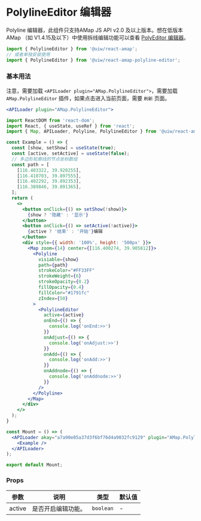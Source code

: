 PolylineEditor 编辑器
===

Polyline 编辑器，此组件只支持AMap JS API v2.0 及以上版本。想在低版本 AMap （如 V1.4.15及以下）中使用拆线编辑功能可以查看 [PolyEditor 编辑器](/react-amap#/poly-editor)。

```jsx
import { PolylineEditor } from '@uiw/react-amap';
// 或者单独安装使用
import { PolylineEditor } from '@uiw/react-amap-polyline-editor';
```

### 基本用法

注意，需要加载 `<APILoader plugin="AMap.PolylineEditor">`，需要加载 `AMap.PolylineEditor`<!--rehype:style=background: #ffe3da;color: #ff5722;--> 插件，如果点击进入当前页面，需要 `刷新`<!--rehype:style=background: #e91e63;color: #fff;--> 页面。

```jsx
<APILoader plugin="AMap.PolylineEditor">
```
<!--rehype:style=background: #fff3b7;-->

<!--rehype:-->
```jsx mdx:preview
import ReactDOM from 'react-dom';
import React, { useState, useRef } from 'react';
import { Map, APILoader, Polyline, PolylineEditor } from '@uiw/react-amap';

const Example = () => {
  const [show, setShow] = useState(true);
  const [active, setActive] = useState(false);
  // 多边形轮廓线的节点坐标数组
  const path = [
    [116.403322, 39.920255],
    [116.410703, 39.897555],
    [116.402292, 39.892353],
    [116.389846, 39.891365],
  ];
  return (
    <>
      <button onClick={() => setShow(!show)}>
        {show ? '隐藏' : '显示'}
      </button>
      <button onClick={() => setActive(!active)}>
        {active ? '结束' : '开始'}编辑
      </button>
      <div style={{ width: '100%', height: '500px' }}>
        <Map zoom={14} center={[116.400274, 39.905812]}>
          <Polyline
            visiable={show}
            path={path}
            strokeColor="#FF33FF"
            strokeWeight={6}
            strokeOpacity={0.2}
            fillOpacity={0.4}
            fillColor="#1791fc"
            zIndex={50}
          >
            <PolylineEditor
              active={active}
              onEnd={() => {
                console.log('onEnd:>>')
              }}
              onAdjust={() => {
                console.log('onAdjust:>>')
              }}
              onAdd={() => {
                console.log('onAdd:>>')
              }}
              onAddnode={() => {
                console.log('onAddnode:>>')
              }}
            />
          </Polyline>
        </Map>
      </div>
    </>
  );
}

const Mount = () => (
  <APILoader akay="a7a90e05a37d3f6bf76d4a9032fc9129" plugin="AMap.PolylineEditor">
    <Example />
  </APILoader>
);

export default Mount;
```

### Props

| 参数 | 说明 | 类型 | 默认值 |
|--------- |-------- |--------- |-------- |
| active | 是否开启编辑功能。 | `boolean` | - |
